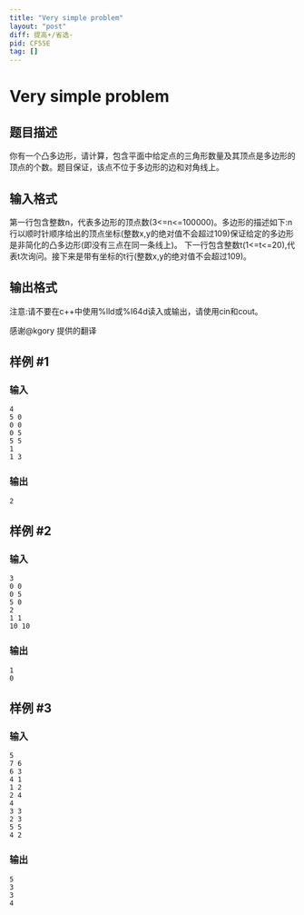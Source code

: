 ```yaml
---
title: "Very simple problem"
layout: "post"
diff: 提高+/省选-
pid: CF55E
tag: []
---
```


# Very simple problem

## 题目描述

你有一个凸多边形，请计算，包含平面中给定点的三角形数量及其顶点是多边形的顶点的个数。题目保证，该点不位于多边形的边和对角线上。

## 输入格式

第一行包含整数n，代表多边形的顶点数(3<=n<=100000)。多边形的描述如下:n行以顺时针顺序给出的顶点坐标(整数x,y的绝对值不会超过109)保证给定的多边形是非简化的凸多边形(即没有三点在同一条线上)。 下一行包含整数t(1<=t<=20),代表t次询问。接下来是带有坐标的t行(整数x,y的绝对值不会超过109)。

## 输出格式

注意:请不要在c++中使用%lld或%I64d读入或输出，请使用cin和cout。

感谢@kgory 提供的翻译

## 样例 #1

### 输入

```
4
5 0
0 0
0 5
5 5
1
1 3

```

### 输出

```
2

```

## 样例 #2

### 输入

```
3
0 0
0 5
5 0
2
1 1
10 10

```

### 输出

```
1
0

```

## 样例 #3

### 输入

```
5
7 6
6 3
4 1
1 2
2 4
4
3 3
2 3
5 5
4 2

```

### 输出

```
5
3
3
4

```

